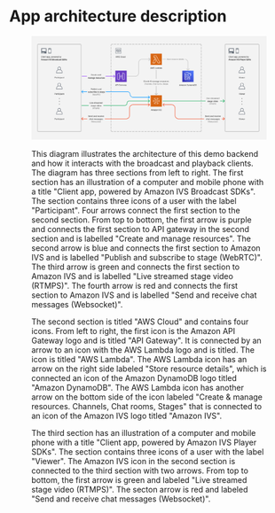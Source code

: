 # App architecture description

<figure>
<img src="app-architecture.png" alt="A diagram showing the architecture of the application." />
<figcaption>

This diagram illustrates the architecture of this demo backend and how it interacts with the broadcast and playback clients. The diagram has three sections from left to right. The first section has an illustration of a computer and mobile phone with a title "Client app, powered by Amazon IVS Broadcast SDKs". The section contains three icons of a user with the label "Participant". Four arrows connect the first section to the second section. From top to bottom, the first arrow is purple and connects the first section to API gateway in the second section and is labelled "Create and manage resources". The second arrow is blue and connects the first section to Amazon IVS and is labelled "Publish and subscribe to stage (WebRTC)". The third arrow is green and connects the first section to Amazon IVS and is labelled "Live streamed stage video (RTMPS)". The fourth arrow is red and connects the first section to Amazon IVS and is labelled "Send and receive chat messages (Websocket)".

The second section is titled "AWS Cloud" and contains four icons. From left to right, the first icon is the Amazon API Gateway logo and is titled "API Gateway". It is connected by an arrow to an icon with the AWS Lambda logo and is titled. The icon is titled "AWS Lambda". The AWS Lambda icon has an arrow on the right side labeled "Store resource details", which is connected an icon of the Amazon DynamoDB logo titled "Amazon DynamoDB". The AWS Lambda icon has another arrow on the bottom side of the icon labeled "Create & manage resources. Channels, Chat rooms, Stages" that is connected to an icon of the Amazon IVS logo titled "Amazon IVS".

The third section has an illustration of a computer and mobile phone with a title "Client app, powered by Amazon IVS Player SDKs". The section contains three icons of a user with the label "Viewer". The Amazon IVS icon in the second section is connected to the third section with two arrows. From top to bottom, the first arrow is green and labeled "Live streamed stage video (RTMPS)". The secton arrow is red and labeled "Send and receive chat messages (Websocket)".

</figcaption>
</figure>
